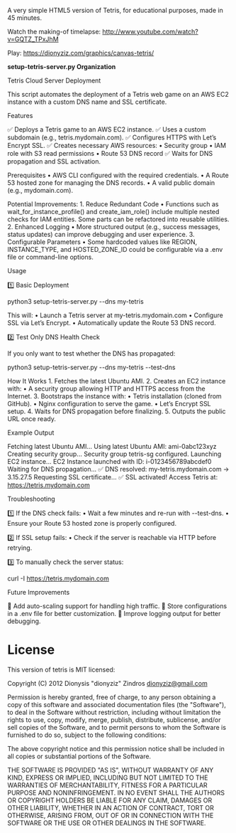 A very simple HTML5 version of Tetris, for educational purposes, made in 45 minutes.

Watch the making-of timelapse:
http://www.youtube.com/watch?v=GQTZ_TPxJhM

Play:
https://dionyziz.com/graphics/canvas-tetris/

**setup-tetris-server.py Organization**

Tetris Cloud Server Deployment

This script automates the deployment of a Tetris web game on an AWS EC2 instance with a custom DNS name and SSL certificate.

Features

✅ Deploys a Tetris game to an AWS EC2 instance.
✅ Uses a custom subdomain (e.g., tetris.mydomain.com).
✅ Configures HTTPS with Let’s Encrypt SSL.
✅ Creates necessary AWS resources:
	•	Security group
	•	IAM role with S3 read permissions
	•	Route 53 DNS record
✅ Waits for DNS propagation and SSL activation.

Prerequisites
	•	AWS CLI configured with the required credentials.
	•	A Route 53 hosted zone for managing the DNS records.
	•	A valid public domain (e.g., mydomain.com).

Potential Improvements:
	1.	Reduce Redundant Code
	•	Functions such as wait_for_instance_profile() and create_iam_role() include multiple nested checks for IAM entities. Some parts can be refactored into reusable utilities.
	2.	Enhanced Logging
	•	More structured output (e.g., success messages, status updates) can improve debugging and user experience.
	3.	Configurable Parameters
	•	Some hardcoded values like REGION, INSTANCE_TYPE, and HOSTED_ZONE_ID could be configurable via a .env file or command-line options.


Usage

1️⃣ Basic Deployment

python3 setup-tetris-server.py --dns my-tetris

This will:
	•	Launch a Tetris server at my-tetris.mydomain.com
	•	Configure SSL via Let’s Encrypt.
	•	Automatically update the Route 53 DNS record.

2️⃣ Test Only DNS Health Check

If you only want to test whether the DNS has propagated:

python3 setup-tetris-server.py --dns my-tetris --test-dns

How It Works
	1.	Fetches the latest Ubuntu AMI.
	2.	Creates an EC2 instance with:
	•	A security group allowing HTTP and HTTPS access from the Internet.
	3.	Bootstraps the instance with:
	•	Tetris installation (cloned from GitHub).
	•	Nginx configuration to serve the game.
	•	Let’s Encrypt SSL setup.
	4.	Waits for DNS propagation before finalizing.
	5.	Outputs the public URL once ready.

Example Output

Fetching latest Ubuntu AMI...
Using latest Ubuntu AMI: ami-0abc123xyz
Creating security group...
Security group tetris-sg configured.
Launching EC2 instance...
EC2 Instance launched with ID: i-0123456789abcdef0
Waiting for DNS propagation...
✅ DNS resolved: my-tetris.mydomain.com -> 3.15.27.5
Requesting SSL certificate...
✅ SSL activated! Access Tetris at: https://tetris.mydomain.com

Troubleshooting

1️⃣ If the DNS check fails:
	•	Wait a few minutes and re-run with --test-dns.
	•	Ensure your Route 53 hosted zone is properly configured.

2️⃣ If SSL setup fails:
	•	Check if the server is reachable via HTTP before retrying.

3️⃣ To manually check the server status:

curl -I https://tetris.mydomain.com

Future Improvements

🔹 Add auto-scaling support for handling high traffic.
🔹 Store configurations in a .env file for better customization.
🔹 Improve logging output for better debugging.

License
=======
This version of tetris is MIT licensed:

Copyright (C) 2012 Dionysis "dionyziz" Zindros <dionyziz@gmail.com>

Permission is hereby granted, free of charge, to any person obtaining a copy of this software and associated documentation files (the "Software"), to deal in the Software without restriction, including without limitation the rights to use, copy, modify, merge, publish, distribute, sublicense, and/or sell copies of the Software, and to permit persons to whom the Software is furnished to do so, subject to the following conditions:

The above copyright notice and this permission notice shall be included in all copies or substantial portions of the Software.

THE SOFTWARE IS PROVIDED "AS IS", WITHOUT WARRANTY OF ANY KIND, EXPRESS OR IMPLIED, INCLUDING BUT NOT LIMITED TO THE WARRANTIES OF MERCHANTABILITY, FITNESS FOR A PARTICULAR PURPOSE AND NONINFRINGEMENT. IN NO EVENT SHALL THE AUTHORS OR COPYRIGHT HOLDERS BE LIABLE FOR ANY CLAIM, DAMAGES OR OTHER LIABILITY, WHETHER IN AN ACTION OF CONTRACT, TORT OR OTHERWISE, ARISING FROM, OUT OF OR IN CONNECTION WITH THE SOFTWARE OR THE USE OR OTHER DEALINGS IN THE SOFTWARE.

